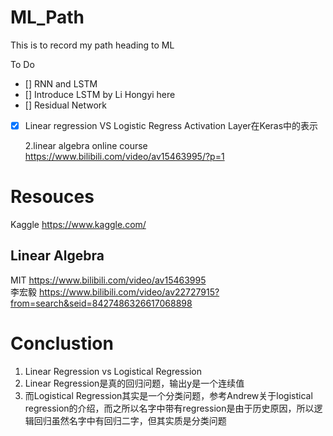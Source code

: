 # ML_Path

This is to record my path heading to ML


To Do  
- [] RNN and LSTM
- [] Introduce LSTM by Li Hongyi here
- [] Residual Network
- [x] Linear regression VS Logistic Regress Activation Layer在Keras中的表示
  
  2.linear algebra online course
      https://www.bilibili.com/video/av15463995/?p=1

# Resouces

Kaggle 
https://www.kaggle.com/

## Linear Algebra
MIT https://www.bilibili.com/video/av15463995  
李宏毅 https://www.bilibili.com/video/av22727915?from=search&seid=8427486326617068898


# Conclustion
1. Linear Regression vs Logistical Regression  
  1. Linear Regression是真的回归问题，输出y是一个连续值
  2. 而Logistical Regression其实是一个分类问题，参考Andrew关于logistical regression的介绍，而之所以名字中带有regression是由于历史原因，所以逻辑回归虽然名字中有回归二字，但其实质是分类问题

